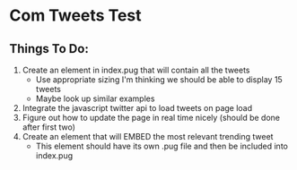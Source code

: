 # Com Tweets Test

## Things To Do:

1. Create an element in index.pug that will contain all the tweets
	* Use appropriate sizing I'm thinking we should be able to display 15 tweets
	* Maybe look up similar examples
2. Integrate the javascript twitter api to load tweets on page load
3. Figure out how to update the page in real time nicely (should be done after first two)
4. Create an element that will EMBED the most relevant trending tweet
	* This element should have its own .pug file and then be included into index.pug

